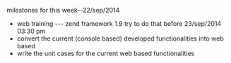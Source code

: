 

milestones for this week--22/sep/2014

* web training --- zend framework 1.9
       try to do that before 23/sep/2014 03:30 pm
* convert the current (console based) developed functionalities into web based
* write the unit cases for the current web based functionalities